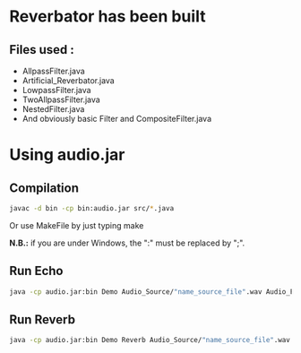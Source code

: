 # Reverbator has been built
## Files used :

- AllpassFilter.java
- Artificial_Reverbator.java
- LowpassFilter.java
- TwoAllpassFilter.java
- NestedFilter.java
- And obviously basic Filter and CompositeFilter.java

# Using audio.jar

## Compilation

```sh
javac -d bin -cp bin:audio.jar src/*.java
```
Or use MakeFile by just typing make

**N.B.:** if you are under Windows, the ":" must be replaced by ";".

## Run Echo

```sh
java -cp audio.jar:bin Demo Audio_Source/"name_source_file".wav Audio_Filtred/"name_filtred_file".wav
```

## Run Reverb

```sh
java -cp audio.jar:bin Demo Reverb Audio_Source/"name_source_file".wav Audio_Filtred/"name_filtred_file".wav
```
